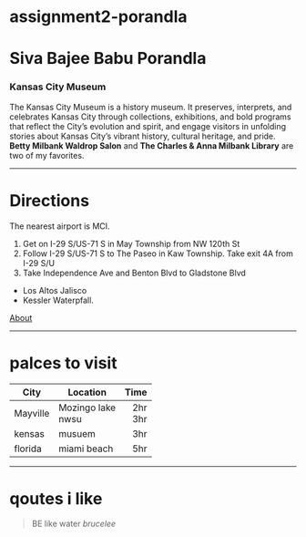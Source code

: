 # assignment2-porandla
# Siva Bajee Babu Porandla
### Kansas City Museum
The Kansas City Museum is a history museum. It preserves, interprets, and celebrates Kansas City through collections, exhibitions, and bold programs that reflect the City’s evolution and spirit, and engage visitors in unfolding stories about Kansas City’s vibrant history, cultural heritage, and pride. **Betty Milbank Waldrop Salon** and **The Charles & Anna Milbank Library** are two of my favorites.

---
# Directions
The nearest airport is MCI.

1. Get on I-29 S/US-71 S in May Township from NW 120th St
2. Follow I-29 S/US-71 S to The Paseo in Kaw Township. Take exit 4A from I-29 S/U
3. Take Independence Ave and Benton Blvd to Gladstone Blvd

* Los Altos Jalisco
* Kessler Waterpfall.

[About](https://github.com/Sivabajee/assignment2-porandla/blob/main/AboutMe.md)

--- 
# palces to visit
| City | Location | Time  |
| --- | --- | ---: |
| Mayville | Mozingo lake<br> nwsu | 2hr <br> 3hr |
| kensas | musuem | 3hr |
| florida | miami beach | 5hr|


---

# qoutes i like 
 > BE like water  *brucelee*
